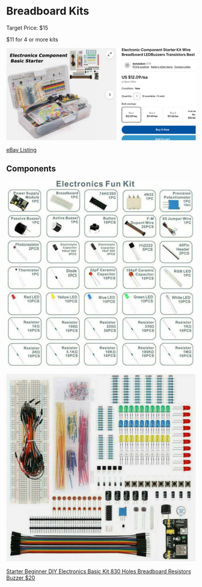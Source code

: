 # Breadboard Kits

Target Price: $15

$11 for 4 or more kits

![](../img/electronics-starter-kit-listing.png)

[eBay Listing](https://www.ebay.com/itm/314928530461)

## Components
![](../img/electronics-starter-kit-components.png)

![](../img/electronics-starter-kit.png)

[Starter Beginner DIY Electronics Basic Kit 830 Holes Breadboard Resistors Buzzer $20](https://www.ebay.com/itm/186074606580)
